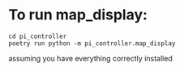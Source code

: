 # To run map_display:
```
cd pi_controller 
poetry run python -m pi_controller.map_display
```
assuming you have everything correctly installed
